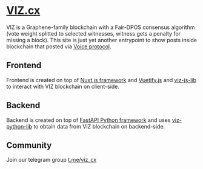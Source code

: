 # [VIZ.cx](https://viz.cx/)

VIZ is a Graphene-family blockchain with a Fair-DPOS consensus algorithm (vote weight splitted to selected witnesses, witness gets a penalty for missing a block). This site is just yet another entrypoint to show posts inside blockchain that posted via [Voice protocol](https://github.com/VIZ-Blockchain/Free-Speech-Project/blob/master/specification.md).

## Frontend

Frontend is created on top of [Nuxt.js framework](https://nuxt.com) and [Vuetify.js](https://vuetifyjs.com/en/) and [viz-js-lib](https://github.com/VIZ-Blockchain/viz-js-lib) to interact with VIZ blockchain on client-side.

## Backend

Backend is created on top of [FastAPI Python framework](https://github.com/tiangolo/fastapi) and uses [viz-python-lib](https://github.com/VIZ-Blockchain/viz-python-lib) to obtain data from VIZ blockchain on backend-side.

## Community

Join our telegram group [t.me/viz_cx](https://t.me/viz_cx)
